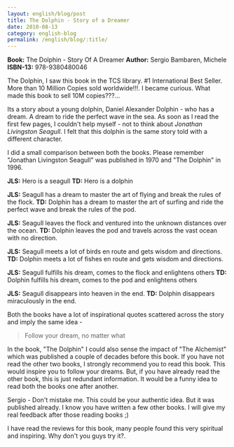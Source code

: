 ```yaml
---
layout: english/blog/post
title: The Dolphin - Story of a Dreamer
date: 2010-08-13
category: english-blog
permalink: /english/blog/:title/
---
```


**Book:** The Dolphin - Story Of A Dreamer
**Author:** Sergio Bambaren, Michele
**ISBN-13:** 978-9380480046

The Dolphin, I saw this book in the TCS library. #1 International Best Seller. More than 10 Million Copies sold worldwide!!!. I became curious. What made this book to sell 10M copies???...

Its a story about a young dolphin, Daniel Alexander Dolphin - who has a dream. A dream to ride the perfect wave in the sea. As soon as I read the first few pages, I couldn't help myself - not to think about *Jonathan Livingston Seagull*. I felt that this dolphin is the same story told with a different character.

I did a small comparison between both the books. Please remember "Jonathan Livingston Seagull" was published in 1970 and "The Dolphin" in 1996.

**JLS:** Hero is a seagull
**TD:** Hero is a dolphin

**JLS:** Seagull has a dream to master the art of flying and break the rules of the flock.
**TD:** Dolphin has a dream to master the art of surfing and ride the perfect wave and break the rules of the pod.

**JLS:** Seagull leaves the flock and ventured into the unknown distances over the ocean.
**TD:** Dolphin leaves the pod and travels across the vast ocean with no direction.

**JLS:** Seagull meets a lot of birds en route and gets wisdom and directions.
**TD:** Dolphin meets a lot of fishes en route and gets wisdom and directions.

**JLS:** Seagull fulfills his dream, comes to the flock and enlightens others
**TD:** Dolphin fulfills his dream, comes to the pod and enlightens others

**JLS:** Seagull disappears into heaven in the end.
**TD:** Dolphin disappears miraculously in the end.

Both the books have a lot of inspirational quotes scattered across the story and imply the same idea -

> Follow your dream, no matter what

In the book, "The Dolphin" I could also sense the impact of "The Alchemist" which was published a couple of decades before this book. If you have not read the other two books, I strongly recommend you to read this book. This would inspire you to follow your dreams. But, if you have already read the other book, this is just redundant information. It would be a funny idea to read both the books one after another.

Sergio - Don't mistake me. This could be your authentic idea. But it was published already. I know you have written a few other books. I will give my real feedback after those reading books ;)

I have read the reviews for this book, many people found this very spiritual and inspiring. Why don't you guys try it?.
